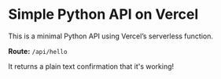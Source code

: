 # Simple Python API on Vercel

This is a minimal Python API using Vercel’s serverless function.

**Route:** `/api/hello`

It returns a plain text confirmation that it's working!
